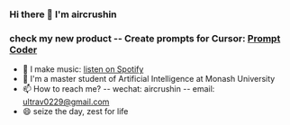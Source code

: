 ### Hi there 👋 I'm aircrushin

### check my new product -- Create prompts for Cursor: [Prompt Coder](https://code.promptate.xyz/)


- 🎵 I make music:  [listen on Spotify](https://open.spotify.com/artist/0ioqyBVFLM9ce0eFyLz2Ly)
- 🏫 I'm a master student of Artificial Intelligence at Monash University
- 📫 How to reach me? -- wechat: aircrushin -- email: ultrav0229@gmail.com
- 😄 seize the day, zest for life

